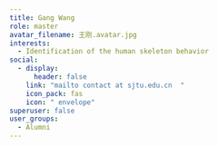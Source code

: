 ```yaml
---
title: Gang Wang
role: master
avatar_filename: 王刚.avatar.jpg
interests:
  - Identification of the human skeleton behavior
social:
  - display:
      header: false
    link: "mailto contact at sjtu.edu.cn  "
    icon_pack: fas
    icon: " envelope"
superuser: false
user_groups:
  - Alumni
---
```

